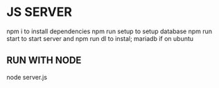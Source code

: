 # JS SERVER
npm i to install dependencies
npm run setup to setup database
npm run start to start server
and npm run dl to instal; mariadb if on ubuntu

## RUN WITH NODE
node server.js